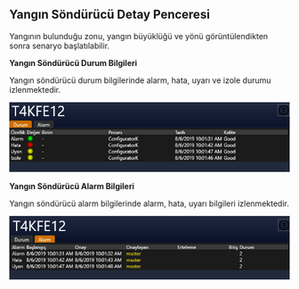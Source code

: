 ## **Yangın Söndürücü Detay Penceresi**
Yangının bulunduğu zonu, yangın büyüklüğü ve yönü görüntülendikten sonra senaryo başlatılabilir.

**Yangın Söndürücü Durum Bilgileri**

Yangın söndürücü durum bilgilerinde alarm, hata, uyarı ve izole durumu izlenmektedir.

![image.png](/.attachments/image-17a853ac-4b03-41db-8aff-6e24763acca6.png)

**Yangın Söndürücü Alarm Bilgileri**

Yangın söndürücü alarm bilgilerinde alarm, hata, uyarı bilgileri izlenmektedir.

![image.png](/.attachments/image-e71b19bf-810b-4afe-84e0-bcb0009bf293.png)